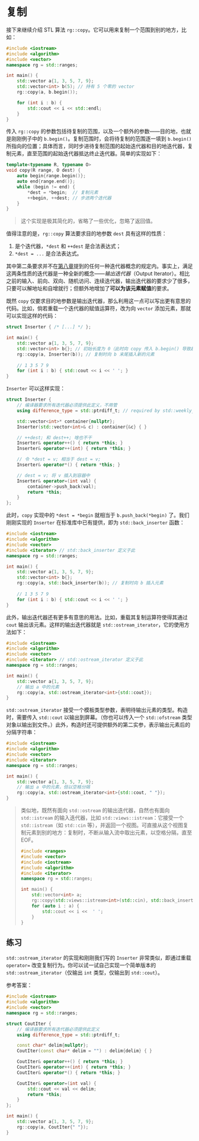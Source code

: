 # 复制

接下来继续介绍 STL 算法 `rg::copy`。它可以用来复制一个范围到别的地方，比如：

```cpp codemo(show)
#include <iostream>
#include <algorithm>
#include <vector>
namespace rg = std::ranges;

int main() {
    std::vector a{1, 3, 5, 7, 9};
    std::vector<int> b(5); // 持有 5 个零的 vector
    rg::copy(a, b.begin());

    for (int i : b) {
        std::cout << i << std::endl;
    }
}
```

传入 `rg::copy` 的参数包括待复制的范围，以及一个额外的参数——目的地，也就是刚刚例子中的 `b.begin()`。复制范围时，会将待复制的范围逐一填到 `b.begin()` 所指向的位置；具体而言，同时步进待复制范围的起始迭代器和目的地迭代器，复制元素，直至范围的起始迭代器抵达终止迭代器。简单的实现如下：

```cpp
template<typename R, typename O>
void copy(R range, O dest) {
    auto begin{range.begin()};
    auto end{range.end()};
    while (begin != end) {
        *dest = *begin;  // 复制元素
        ++begin, ++dest; // 步进两个迭代器
    }
}
```

> 这个实现是极其简化的，省略了一些优化，忽略了返回值。

值得注意的是，`rg::copy` 算法要求目的地参数 `dest` 具有这样的性质：
1. 是个迭代器，`*dest` 和 `++dest` 是合法表达式；
2. `*dest = ...` 是合法表达式。

其中第二条要求并不在[第八章](/ch08/stl_containers/iterator_concept.md)提到的任何一种迭代器概念的规定内。事实上，满足这两条性质的迭代器是一种全新的概念——*输出迭代器*（Output Iterator）。相比之前的输入、前向、双向、随机访问、连续迭代器，输出迭代器的要求少了很多，只要可以解地址和自增就行；但额外地增加了**可以为该元素赋值**的要求。

既然 `copy` 仅要求目的地参数是输出迭代器，那么利用这一点可以写出更有意思的代码。比如，倘若重载一个迭代器的赋值运算符，改为向 `vector` 添加元素，那就可以实现这样的代码：

```cpp
struct Inserter { /* [...] */ };

int main() {
    std::vector a{1, 3, 5, 7, 9};
    std::vector<int> b{}; // 初始长度为 0（此时向 copy 传入 b.begin() 导致越界）
    rg::copy(a, Inserter(b)); // 复制时向 b 末尾插入新的元素
    
    // 1 3 5 7 9
    for (int i : b) { std::cout << i << ' '; }
}
```

`Inserter` 可以这样实现：

```cpp
struct Inserter {
    // 编译器要求所有迭代器必须提供此定义，不用管
    using difference_type = std::ptrdiff_t; // required by std::weekly_incrementable

    std::vector<int>* container{nullptr};
    Inserter(std::vector<int>& c) : container{&c} { }

    // ++dest; 和 dest++; 啥也不干
    Inserter& operator++() { return *this; }
    Inserter& operator++(int) { return *this; }

    // 令 *dest = v; 相当于 dest = v;
    Inserter& operator*() { return *this; }

    // dest = v; 将 v 插入到容器中
    Inserter& operator=(int val) {
        container->push_back(val);
        return *this;
    }
};
```

此时，`copy` 实现中的 `*dest = *begin` 就相当于 `b.push_back(*begin)` 了。我们刚刚实现的 `Inserter` 在标准库中已有提供，即为 `std::back_inserter` 函数：

```cpp codemo
#include <iostream>
#include <algorithm>
#include <vector>
#include <iterator> // std::back_inserter 定义于此
namespace rg = std::ranges;

int main() {
    std::vector a{1, 3, 5, 7, 9};
    std::vector<int> b{};
    rg::copy(a, std::back_inserter(b)); // 复制时向 b 插入元素
    
    // 1 3 5 7 9
    for (int i : b) { std::cout << i << ' '; }
}
```

此外，输出迭代器还有更多有意思的用法。比如，重载其复制运算符使得其通过 `cout` 输出该元素。这样的输出迭代器就是 `std::ostream_iterator`，它的使用方法如下：

```cpp codemo
#include <iostream>
#include <algorithm>
#include <vector>
#include <iterator> // std::ostream_iterator 定义于此
namespace rg = std::ranges;

int main() {
    std::vector a{1, 3, 5, 7, 9};
    // 输出 a 中的元素
    rg::copy(a, std::ostream_iterator<int>{std::cout});
}
```

`std::ostream_iterator` 接受一个模板类型参数，表明待输出元素的类型。构造时，需要传入 `std::cout` 以输出到屏幕。（你也可以传入一个 `std::ofstream` 类型对象以输出到文件。）此外，构造时还可提供额外的第二实参，表示输出元素后的分隔字符串：

```cpp codemo(show)
#include <iostream>
#include <algorithm>
#include <vector>
#include <iterator>
namespace rg = std::ranges;

int main() {
    std::vector a{1, 3, 5, 7, 9};
    // 输出 a 中的元素，但以空格分隔
    rg::copy(a, std::ostream_iterator<int>{std::cout, " "});
}
```

> 类似地，既然有面向 `std::ostream` 的输出迭代器，自然也有面向 `std::istream` 的输入迭代器，比如 `std::views::istream`：它接受一个 `std::istream`（如 `std::cin` 等），并返回一个视图。可直接从这个视图复制元素到别的地方：复制时，不断从输入流中取出元素，以空格分隔，直至 EOF。
> ```cpp
> #include <ranges>
> #include <vector>
> #include <iostream>
> #include <algorithm>
> #include <iterator>
> namespace rg = std::ranges;
> 
> int main() {
>     std::vector<int> a;
>     rg::copy(std::views::istream<int>(std::cin), std::back_inserter(a));
>     for (auto i : a) {
>         std::cout << i <<  ' ';
>     }
> }
> ```


## 练习

`std::ostream_iterator` 的实现和刚刚我们写的 `Inserter` 非常类似，即通过重载 `operator=` 改变复制行为。你可以试一试自己实现一个简单版本的 `std::ostream_iterator`（仅输出 `int` 类型，仅输出到 `std::cout`）。

参考答案：

```cpp codemo(show)
#include <iostream>
#include <algorithm>
#include <vector>
namespace rg = std::ranges;

struct CoutIter {
    // 编译器要求所有迭代器必须提供此定义
    using difference_type = std::ptrdiff_t;

    const char* delim{nullptr};
    CoutIter(const char* delim = "") : delim{delim} { }

    CoutIter& operator++() { return *this; }
    CoutIter& operator++(int) { return *this; }
    CoutIter& operator*() { return *this; }

    CoutIter& operator=(int val) {
        std::cout << val << delim;
        return *this;
    }
};

int main() {
    std::vector a{1, 3, 5, 7, 9};
    rg::copy(a, CoutIter{" "});
}
```
